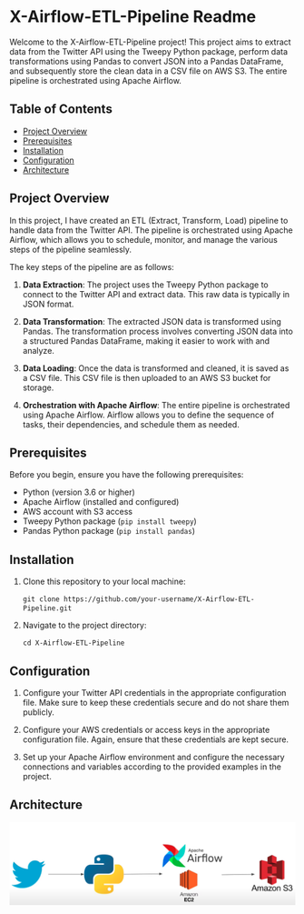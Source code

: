 # X-Airflow-ETL-Pipeline Readme

Welcome to the X-Airflow-ETL-Pipeline project! This project aims to extract data from the Twitter API using the Tweepy Python package, perform data transformations using Pandas to convert JSON into a Pandas DataFrame, and subsequently store the clean data in a CSV file on AWS S3. The entire pipeline is orchestrated using Apache Airflow.

## Table of Contents

- [Project Overview](#project-overview)
- [Prerequisites](#prerequisites)
- [Installation](#installation)
- [Configuration](#configuration)
- [Architecture](#architecture)

## Project Overview

In this project, I have created an ETL (Extract, Transform, Load) pipeline to handle data from the Twitter API. The pipeline is orchestrated using Apache Airflow, which allows you to schedule, monitor, and manage the various steps of the pipeline seamlessly.

The key steps of the pipeline are as follows:

1. **Data Extraction**: The project uses the Tweepy Python package to connect to the Twitter API and extract data. This raw data is typically in JSON format.

2. **Data Transformation**: The extracted JSON data is transformed using Pandas. The transformation process involves converting JSON data into a structured Pandas DataFrame, making it easier to work with and analyze.

3. **Data Loading**: Once the data is transformed and cleaned, it is saved as a CSV file. This CSV file is then uploaded to an AWS S3 bucket for storage.

4. **Orchestration with Apache Airflow**: The entire pipeline is orchestrated using Apache Airflow. Airflow allows you to define the sequence of tasks, their dependencies, and schedule them as needed.

## Prerequisites

Before you begin, ensure you have the following prerequisites:

- Python (version 3.6 or higher)
- Apache Airflow (installed and configured)
- AWS account with S3 access
- Tweepy Python package (`pip install tweepy`)
- Pandas Python package (`pip install pandas`)

## Installation

1. Clone this repository to your local machine:

   ```
   git clone https://github.com/your-username/X-Airflow-ETL-Pipeline.git
   ```

2. Navigate to the project directory:

   ```
   cd X-Airflow-ETL-Pipeline
   ```

## Configuration

1. Configure your Twitter API credentials in the appropriate configuration file. Make sure to keep these credentials secure and do not share them publicly.

2. Configure your AWS credentials or access keys in the appropriate configuration file. Again, ensure that these credentials are kept secure.

3. Set up your Apache Airflow environment and configure the necessary connections and variables according to the provided examples in the project.

## Architecture
<img src="X-ETL-Architecture.png">


